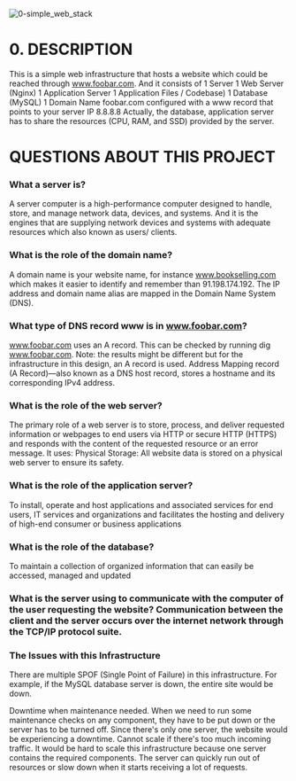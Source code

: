 ![0-simple_web_stack](https://user-images.githubusercontent.com/114498685/227810223-39132cd5-6db1-40ba-b790-367bc8dccbba.png)


# 0. DESCRIPTION

This is a simple web infrastructure that hosts a website which could be reached through www.foobar.com.  And it consists of 
1 Server
1 Web Server (Nginx)
1 Application Server
1 Application Files / Codebase)
1 Database (MySQL)
1 Domain Name foobar.com configured with a www record that points to your server IP 8.8.8.8
Actually, the database, application server has to share the resources (CPU, RAM, and SSD) provided by the server.

# QUESTIONS ABOUT THIS PROJECT

### What a server is?
A server computer is a high-performance computer designed to handle, store, and manage network data, devices, and systems. 
And it is the engines that are supplying network devices and systems with adequate resources which also known as users/ clients.

### What is the role of the domain name?
A domain name is your website name, for instance www.bookselling.com which makes it easier to identify and remember than 91.198.174.192. 
The IP address and domain name alias are mapped in the Domain Name System (DNS).

### What type of DNS record www is in www.foobar.com?
www.foobar.com uses an A record. This can be checked by running dig www.foobar.com. Note: the results might be different but for the 
infrastructure in this design, an A record is used. Address Mapping record (A Record)—also known as a DNS host record, stores a hostname 
and its corresponding IPv4 address.

### What is the role of the web server?
The primary role of a web server is to store, process, and deliver requested information or webpages to end users via HTTP or secure HTTP (HTTPS) and responds with the content of the requested resource or an error message. It uses: Physical Storage: All website data is stored on a physical web server to ensure its safety.

### What is the role of the application server?
To install, operate and host applications and associated services for end users, IT services and organizations and facilitates the hosting and delivery of high-end consumer or business applications

### What is the role of the database?
To maintain a collection of organized information that can easily be accessed, managed and updated

### What is the server using to communicate with the computer of the user requesting the website? Communication between the client and the server occurs over the internet network through the TCP/IP protocol suite.

### The Issues with this Infrastructure
There are multiple SPOF (Single Point of Failure) in this infrastructure.
For example, if the MySQL database server is down, the entire site would be down.

Downtime when maintenance needed.
When we need to run some maintenance checks on any component, they have to be put down or the server has to be turned off. Since there's only one server, the website would be experiencing a downtime. Cannot scale if there's too much incoming traffic. It would be hard to scale this infrastructure because one server contains the required components. The server can quickly run out of resources or slow down when it starts receiving a lot of requests.
